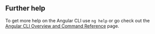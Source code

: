 
## Further help

To get more help on the Angular CLI use `ng help` or go check out the [Angular CLI Overview and Command Reference](https://angular.io/cli) page.
